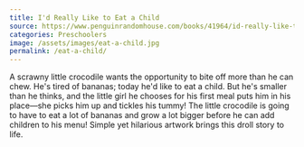```yaml
---
title: I'd Really Like to Eat a Child
source: https://www.penguinrandomhouse.com/books/41964/id-really-like-to-eat-a-child-by-sylviane-donnio-illustrated-by-dorothee-de-monfreid/
categories: Preschoolers
image: /assets/images/eat-a-child.jpg
permalink: /eat-a-child/
---
```

A scrawny little crocodile wants the opportunity to bite off more than he can chew. He's tired of bananas; today he'd like to eat a child. But he's smaller than he thinks, and the little girl he chooses for his first meal puts him in his place—she picks him up and tickles his tummy! The little crocodile is going to have to eat a lot of bananas and grow a lot bigger before he can add children to his menu! Simple yet hilarious artwork brings this droll story to life.

